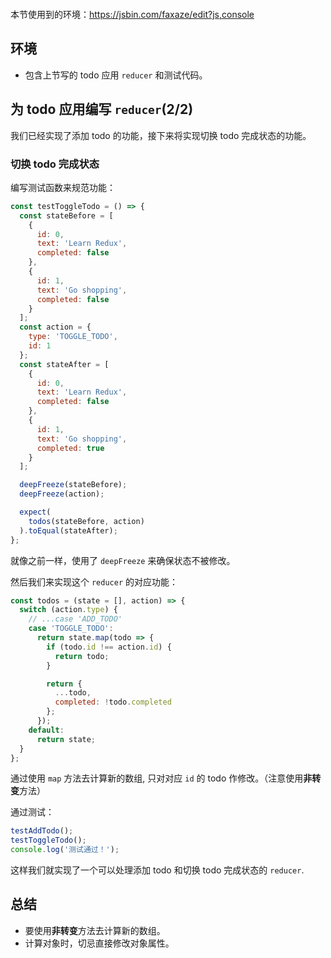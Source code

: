 <div class="dplayer-container">
  <div
    id="dplayer"
    class="dplayer"
    style="margin-bottom: 20px;"
    data-id="[12] 编写代办事项列表的 Reducer （切换代办事项的完成状态）"
    data-video="http://o71w1wc99.bkt.clouddn.com/12.mp4"
    data-subtitle="http://o71w1wc99.bkt.clouddn.com/12.vtt?v0.0.1"
    data-cover="http://o71w1wc99.bkt.clouddn.com/12.jpg?v0.0.1"
  ></div>
</div>

<script defer src="./js/DPlayer.min.js"></script>
<script defer src="./js/dplayer.js"></script>

本节使用到的环境：https://jsbin.com/faxaze/edit?js,console

## 环境

- 包含上节写的 todo 应用 `reducer` 和测试代码。

## 为 todo 应用编写 `reducer`(2/2)

我们已经实现了添加 todo 的功能，接下来将实现切换 todo 完成状态的功能。

### 切换 todo 完成状态

编写测试函数来规范功能：

```js
const testToggleTodo = () => {
  const stateBefore = [
    {
      id: 0,
      text: 'Learn Redux',
      completed: false
    },
    {
      id: 1,
      text: 'Go shopping',
      completed: false
    }
  ];
  const action = {
    type: 'TOGGLE_TODO',
    id: 1
  };
  const stateAfter = [
    {
      id: 0,
      text: 'Learn Redux',
      completed: false
    },
    {
      id: 1,
      text: 'Go shopping',
      completed: true
    }
  ];

  deepFreeze(stateBefore);
  deepFreeze(action);

  expect(
    todos(stateBefore, action)
  ).toEqual(stateAfter);
};
```

就像之前一样，使用了 `deepFreeze` 来确保状态不被修改。

然后我们来实现这个 `reducer` 的对应功能：

```js
const todos = (state = [], action) => {
  switch (action.type) {
    // ...case 'ADD_TODO'
    case 'TOGGLE_TODO':
      return state.map(todo => {
        if (todo.id !== action.id) {
          return todo;
        }

        return {
          ...todo,
          completed: !todo.completed
        };
      });
    default:
      return state;
  }
};
```

通过使用 `map` 方法去计算新的数组, 只对对应 `id` 的 todo 作修改。（注意使用**非转变**方法）

通过测试：

```js
testAddTodo();
testToggleTodo();
console.log('测试通过！');
```

这样我们就实现了一个可以处理添加 todo 和切换 todo 完成状态的 `reducer`.

## 总结

- 要使用**非转变**方法去计算新的数组。
- 计算对象时，切忌直接修改对象属性。

<style>{% include "./css/dplayer.css" %}</style>
